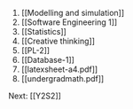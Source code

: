 1. [[Modelling and simulation]]
2. [[Software Engineering 1]]
3. [[Statistics]]
4. [[Creative thinking]]
5. [[PL-2]]
6. [[Database-1]]
7. [[latexsheet-a4.pdf]]
8. [[undergradmath.pdf]]


Next: [[Y2S2]]